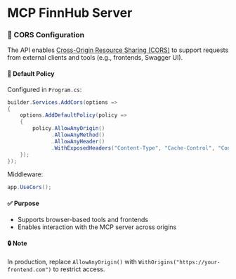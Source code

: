 # MCP FinnHub Server


### 🔧 CORS Configuration

The API enables [Cross-Origin Resource Sharing (CORS)](https://developer.mozilla.org/en-US/docs/Web/HTTP/CORS) to support requests from external clients and tools (e.g., frontends, Swagger UI).

#### 🚀 Default Policy

Configured in `Program.cs`:

```csharp
builder.Services.AddCors(options =>
{
    options.AddDefaultPolicy(policy =>
    {
        policy.AllowAnyOrigin()
              .AllowAnyMethod()
              .AllowAnyHeader()
              .WithExposedHeaders("Content-Type", "Cache-Control", "Connection");
    });
});
```

Middleware:

```csharp
app.UseCors();
```

#### ✅ Purpose

* Supports browser-based tools and frontends
* Enables interaction with the MCP server across origins

#### 🔒 Note

In production, replace `AllowAnyOrigin()` with `WithOrigins("https://your-frontend.com")` to restrict access.
